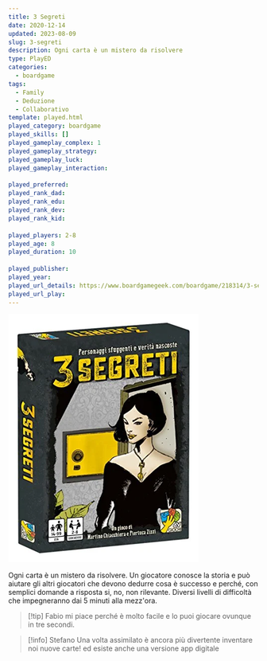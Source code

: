 ```yaml
---
title: 3 Segreti
date: 2020-12-14
updated: 2023-08-09
slug: 3-segreti
description: Ogni carta è un mistero da risolvere
type: PlayED
categories:
  - boardgame
tags:
  - Family
  - Deduzione
  - Collaborativo
template: played.html
played_category: boardgame
played_skills: []
played_gameplay_complex: 1
played_gameplay_strategy: 
played_gameplay_luck: 
played_gameplay_interaction: 

played_preferred: 
played_rank_dad: 
played_rank_edu: 
played_rank_dev: 
played_rank_kid: 

played_players: 2-8
played_age: 8
played_duration: 10

played_publisher: 
played_year: 
played_url_details: https://www.boardgamegeek.com/boardgame/218314/3-secrets
played_url_play: 
---
```


![](../../assets/img/played/boardgame/3segreti.webp)

Ogni carta è un mistero da risolvere.
Un giocatore conosce la storia e può aiutare gli altri giocatori che devono dedurre cosa è successo e perché, con semplici domande a risposta si, no, non rilevante.
Diversi livelli di difficoltà che impegneranno dai 5 minuti alla mezz'ora.

> [!tip] Fabio
> mi piace perché è molto facile e lo puoi giocare ovunque in tre secondi. 

> [!info] Stefano
> Una volta assimilato è ancora più divertente inventare noi nuove carte! ed esiste anche una versione app digitale
